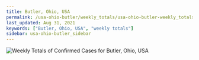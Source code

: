 ```yaml
---
title: Butler, Ohio, USA
permalink: /usa-ohio-butler/weekly_totals/usa-ohio-butler-weekly_totals.html
last_updated: Aug 31, 2021
keywords: ["Butler, Ohio, USA", "weekly totals"]
sidebar: usa-ohio-butler_sidebar
---
```


![Weekly Totals of Confirmed Cases for Butler, Ohio, USA](/covid_tracker/images/graphs/usa-ohio-butler-weekly_totals_graph.png)
